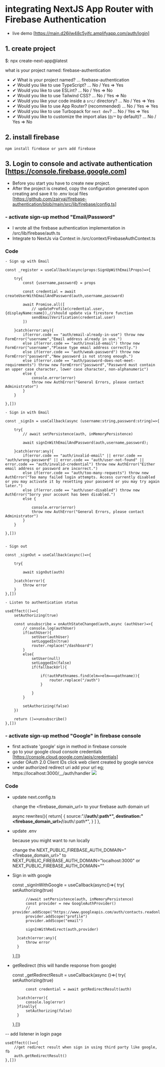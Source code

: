 # integrating NextJS App Router with Firebase Authentication

- live demo [https://main.d26jlw48c5yifc.amplifyapp.com/auth/login]

## 1. create project

$: npx create-next-app@latest 

what is your project named: firebase-authentication

- ✔ What is your project named? … firebase-authentication
- ✔ Would you like to use TypeScript? … No / Yes => Yes
- ✔ Would you like to use ESLint? … No / Yes => No
- ✔ Would you like to use Tailwind CSS? … No / Yes  => No
- ✔ Would you like your code inside a `src/` directory? … No / Yes  => Yes
- ✔ Would you like to use App Router? (recommended) … No / Yes => Yes
- ✔ Would you like to use Turbopack for `next dev`? … No / Yes => Yes
- ✔ Would you like to customize the import alias (`@/*` by default)? … No / Yes => No

## 2. install firebase
    npm install firebase or yarn add firebase

## 3. Login to console and activate authentication [https://console.firebase.google.com]
- Before you start you have to create new project.
- After the project is created, copy the configuration generated upon creating and save it to .env local files 
    [https://github.com/zairvai/firebase-authentication/blob/main/src/lib/firebase/config.ts]


### - activate sign-up method "Email/Password"
- I wrote all the firebase authentication implementation in /src/lib/firebase/auth.ts
- Integrate to NextJs via Context in /src/context/FirebaseAuthContext.ts

### Code

    - Sign up with Email

    const _register = useCallback(async(props:SignUpWithEmailProps)=>{

        try{
            const {username,password} = props

            const credential = await createUserWithEmailAndPassword(auth,username,password)
    
            await Promise.all([
                // updateProfile(credential.user,{displayName:name}),//should update via firestore function
                sendEmailVerification(credential.user)
            ])
            
        }catch(error:any){
            if(error.code == "auth/email-already-in-use") throw new FormError("username","Email address already in use.")
            else if(error.code == "auth/invalid-email") throw new FormError("username","Please type email address correctly.")
            else if(error.code == "auth/weak-password") throw new FormError("password","New password is not strong enough.")
            else if(error.code == "auth/password-does-not-meet-requirements") throw new FormError("password","Password must contain an upper case character, lower case character, non-alphanumeric")
            else {
                console.error(error)
                throw new AuthError("General Errors, please contact Administrator")
            }
        }

    },[])

    - Sign in with Email

    const _signIn = useCallback(async (username:string,password:string)=>{

        try{
            // await setPersistence(auth, inMemoryPersistence)
            
            await signInWithEmailAndPassword(auth,username,password);
                        
        }catch(error:any){
            if(error.code == "auth/invalid-email" || error.code == "auth/wrong-password" || error.code == "auth/user-not-found" || error.code == "auth/invalid-credential") throw new AuthError("Either email address or password are incorrect.")
            else if(error.code == "auth/too-many-requests") throw new AuthError("Too many failed login attempts. Access currently disabled or you may activate it by resetting your password or you may try again later.")
            else if(error.code == "auth/user-disabled") throw new AuthError("Sorry your account has been disabled.")
            else {
                
                console.error(error)
                throw new AuthError("General Errors, please contact Administrator")
            }
        }

    },[])


    - Sign out

    const _signOut = useCallback(async()=>{
        
        try{

            await signOut(auth)

        }catch(error){
            throw error
        }
    },[])

    - Listen to authentication status

    useEffect(()=>{
        setAuthorizing(true)

        const unsubscribe = onAuthStateChanged(auth,async (authUser)=>{
            // console.log(authUser)
            if(authUser){
                setUser(authUser)
                setLoggedIn(true)
                router.replace("/dashboard")
            }
            else{
                setUser(null)
                setLoggedIn(false)
                if(fallbackUrl){
                    
                    if(!authPathnames.find(elm=>elm===pathname)){
                        router.replace("/auth")
                    }
                    
                }
            }

            setAuthorizing(false)
        })

        return ()=>unsubscribe()
    },[])


### - activate sign-up method "Google" in firebase console

- first activate 'google' sign in method in firebase console
- go to your google cloud console credentials [https://console.cloud.google.com/apis/credentials]
- under OAuth 2.0 Client IDs click web client created by google service
- under authorized redirect uri add your url eg; https://localhost:3000/__/auth/handler
![](https://github.com/zairvai/firebase-authentication/blob/main/images/google_redirect.png)
### Code

- update next.config.ts

    change the <firebase_domain_url> to your firebase auth domain url 

    async rewrites(){
        return[
            {
                source:"/__/auth/:path*",
                destination:"<firebase_domain_url>/__/auth/:path*",
            }
        ]
    },

- update .env

    because you might want to run locally

    change the NEXT_PUBLIC_FIREBASE_AUTH_DOMAIN="<firebase_domain_url>"
    to NEXT_PUBLIC_FIREBASE_AUTH_DOMAIN="localhost:3000"
    or NEXT_PUBLIC_FIREBASE_AUTH_DOMAIN="<your-public-domain>"


- Sign in with google 

    const _signInWithGoogle = useCallback(async()=>{
        try{
            setAuthorizing(true)

            //await setPersistence(auth, inMemoryPersistence)
            const provider = new GoogleAuthProvider()
            // provider.addScope("https://www.googleapis.com/auth/contacts.readonly")
            provider.addScope("profile")
            provider.addScope("email")

            signInWithRedirect(auth,provider)

        }catch(error:any){
            throw error
        }

    },[])

- getRedirect (this will handle response from google)

    const _getRedirectResult = useCallback(async ()=>{
        try{
            setAuthorizing(true)

            const credential = await getRedirectResult(auth)
            
        }catch(error){
            console.log(error)
        }finally{
            setAuthorizing(false)
        }

    },[])

-- add listener in login page 

    useEffect(()=>{
        //get redirect result when sign in using third party like google, fb
        auth.getRedirectResult()
    },[])
